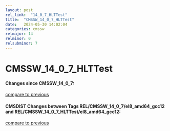 ```yaml
---
layout: post
rel_link:  "14_0_7_HLTTest"
title:  "CMSSW_14_0_7_HLTTest"
date:   2024-05-30 14:02:04
categories: cmssw
relmajor: 14
relminor: 0
relsubminor: 7
---
```


# CMSSW_14_0_7_HLTTest
#### Changes since CMSSW_14_0_7:
[compare to previous](https://github.com/cms-sw/cmssw/compare/CMSSW_14_0_7...CMSSW_14_0_7_HLTTest)



#### CMSDIST Changes between Tags REL/CMSSW_14_0_7/el8_amd64_gcc12 and REL/CMSSW_14_0_7_HLTTest/el8_amd64_gcc12:
[compare to previous](https://github.com/cms-sw/cmsdist/compare/REL/CMSSW_14_0_7/el8_amd64_gcc12...REL/CMSSW_14_0_7_HLTTest/el8_amd64_gcc12)


